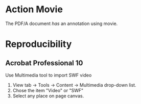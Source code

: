 # Action Movie
The PDF/A document _has_ an annotation using movie.
# Reproducibility
## Acrobat Professional 10
Use Multimedia tool to import SWF video

1. View tab ->  Tools -> Content -> Multimedia drop-down list.
2. Chose the item "Video" or "SWF"
3. Select any place on page canvas.

